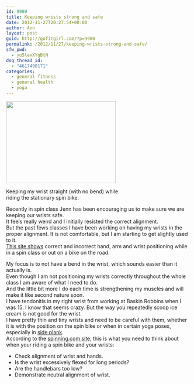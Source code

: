 ```yaml
---
id: 9900
title: Keeping wrists strong and safe
date: 2012-11-27T20:27:54+00:00
author: Ann
layout: post
guid: http://gofitgirl.com/?p=9900
permalink: /2012/11/27/keeping-wrists-strong-and-safe/
sfw_pwd:
  - yu5lexXYgBtN
dsq_thread_id:
  - "4617498171"
categories:
  - general fitness
  - general health
  - yoga
---
```

<div id="attachment_9906" style="width: 310px" class="wp-caption alignleft">
  <a href="http://gofitgirl.com/?attachment_id=9906" rel="attachment wp-att-9906"><img class="size-medium wp-image-9906" title="wrist" src="http://gofitgirl.com/wp-content/uploads/2012/11/wrist-300x224.jpg" alt="" width="300" height="224" /></a>
  
  <p class="wp-caption-text">
    Keeping my wrist straight (with no bend) while riding the stationary spin bike.
  </p>
</div>

  
Recently in spin class Jenn has been encouraging us to make sure we are keeping our wrists safe.  
It feels really weird and I initially resisted the correct alignment.  
But the past fews classes I have been working on having my wrists in the proper alignment. It is not comfortable, but I am starting to get slightly used to it.  
[This site shows](http://trainingwithmatt.com/archives/1189) correct and incorrect hand, arm and wrist positioning while in a spin class or out on a bike on the road.

<div title="Page 2">
  My focus is to not have a bend in the wrist, which sounds easier than it actually is.<br /> Even though I am not positioning my wrists correctly throughout the whole class I am aware of what I need to do.<br /> And the little bit more I do each time is strengthening my muscles and will make it like second nature soon.<br /> I have tendonitis in my right wrist from working at Baskin Robbins when I was 15. I know that seems crazy. But the way you repeatedly scoop ice cream is not good for the wrist.<br /> I have pretty thin and tiny wrists and need to be careful with them, whether it is with the position on the spin bike or when in certain yoga poses, especially in <a href="http://img4-3.cookinglight.timeinc.net/i/2008/12/0812p66-side-plank-l.jpg?400:400">side plank</a>.<br /> According to the <a href="http://spinning.com">spinning.com site</a>, this is what you need to think about when your riding a spin bike and your wrists:</p> 
  
  <div title="Page 2">
    <ul>
      <li>
        Check alignment of wrist and hands.
      </li>
      <li>
        Is the wrist excessively flexed for long periods?
      </li>
      <li>
        Are the handlebars too low?
      </li>
      <li>
        Demonstrate neutral alignment of wrist.
      </li>
    </ul>
  </div>
</div>